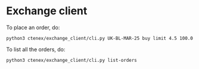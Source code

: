 Exchange client
================

To place an order, do:

```
python3 ctenex/exchange_client/cli.py UK-BL-MAR-25 buy limit 4.5 100.0
```

To list all the orders, do:

```
python3 ctenex/exchange_client/cli.py list-orders
```
